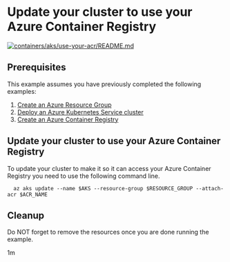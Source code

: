 
# Update your cluster to use your Azure Container Registry

[![containers/aks/use-your-acr/README.md](https://github.com/Azure-Samples/java-on-azure-examples/actions/workflows/containers_aks_use-your-acr_README_md.yml/badge.svg)](https://github.com/Azure-Samples/java-on-azure-examples/actions/workflows/containers_aks_use-your-acr_README_md.yml)

## Prerequisites

This example assumes you have previously completed the following examples:

1. [Create an Azure Resource Group](../../../general/group/create/README.md)
1. [Deploy an Azure Kubernetes Service cluster](../create/README.md)
1. [Create an Azure Container Registry](../../../containers/acr/create/README.md)

## Update your cluster to use your Azure Container Registry

<!-- workflow.include(../create/README.md) -->
<!-- workflow.include(../../../containers/acr/create/README.md) -->

To update your cluster to make it so it can access your Azure Container
Registry you need to use the following command line.

```shell
  az aks update --name $AKS --resource-group $RESOURCE_GROUP --attach-acr $ACR_NAME
```

## Cleanup

<!-- workflow.directOnly()

  az group delete --name $RESOURCE_GROUP --yes || true

  -->

Do NOT forget to remove the resources once you are done running the example.

1m
